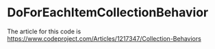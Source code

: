 # DoForEachItemCollectionBehavior
The article for this code is https://www.codeproject.com/Articles/1217347/Collection-Behaviors
